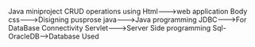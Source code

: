 Java miniproject 
CRUD operations using
Html--->web application Body
css--->Disigning pusprose
java--->Java programming
JDBC--->For DataBase Connectivity 
Servlet--->Server Side programming
Sql-OracleDB-->Database Used
